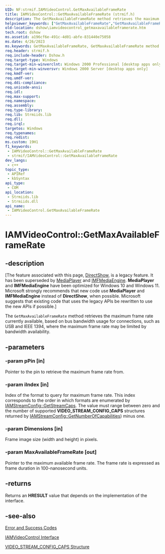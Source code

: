 ```yaml
---
UID: NF:strmif.IAMVideoControl.GetMaxAvailableFrameRate
title: IAMVideoControl::GetMaxAvailableFrameRate (strmif.h)
description: The GetMaxAvailableFrameRate method retrieves the maximum frame rate currently available, based on bus bandwidth usage for connections, such as USB and IEEE 1394, where the maximum frame rate may be limited by bandwidth availability.
helpviewer_keywords: ["GetMaxAvailableFrameRate","GetMaxAvailableFrameRate method [DirectShow]","GetMaxAvailableFrameRate method [DirectShow]","IAMVideoControl interface","IAMVideoControl interface [DirectShow]","GetMaxAvailableFrameRate method","IAMVideoControl.GetMaxAvailableFrameRate","IAMVideoControl::GetMaxAvailableFrameRate","IAMVideoControlGetMaxAvailableFrameRate","dshow.iamvideocontrol_getmaxavailableframerate","strmif/IAMVideoControl::GetMaxAvailableFrameRate"]
old-location: dshow\iamvideocontrol_getmaxavailableframerate.htm
tech.root: dshow
ms.assetid: a196cf6e-491c-4d01-abfe-831440e75058
ms.date: 4/26/2023
ms.keywords: GetMaxAvailableFrameRate, GetMaxAvailableFrameRate method [DirectShow], GetMaxAvailableFrameRate method [DirectShow],IAMVideoControl interface, IAMVideoControl interface [DirectShow],GetMaxAvailableFrameRate method, IAMVideoControl.GetMaxAvailableFrameRate, IAMVideoControl::GetMaxAvailableFrameRate, IAMVideoControlGetMaxAvailableFrameRate, dshow.iamvideocontrol_getmaxavailableframerate, strmif/IAMVideoControl::GetMaxAvailableFrameRate
req.header: strmif.h
req.include-header: Dshow.h
req.target-type: Windows
req.target-min-winverclnt: Windows 2000 Professional [desktop apps only]
req.target-min-winversvr: Windows 2000 Server [desktop apps only]
req.kmdf-ver: 
req.umdf-ver: 
req.ddi-compliance: 
req.unicode-ansi: 
req.idl: 
req.max-support: 
req.namespace: 
req.assembly: 
req.type-library: 
req.lib: Strmiids.lib
req.dll: 
req.irql: 
targetos: Windows
req.typenames: 
req.redist: 
ms.custom: 19H1
f1_keywords:
 - IAMVideoControl::GetMaxAvailableFrameRate
 - strmif/IAMVideoControl::GetMaxAvailableFrameRate
dev_langs:
 - c++
topic_type:
 - APIRef
 - kbSyntax
api_type:
 - COM
api_location:
 - Strmiids.lib
 - Strmiids.dll
api_name:
 - IAMVideoControl.GetMaxAvailableFrameRate
---
```


# IAMVideoControl::GetMaxAvailableFrameRate


## -description

\[The feature associated with this page, [DirectShow](/windows/win32/directshow/directshow), is a legacy feature. It has been superseded by [MediaPlayer](/uwp/api/Windows.Media.Playback.MediaPlayer) and [IMFMediaEngine](/windows/win32/api/mfmediaengine/nn-mfmediaengine-imfmediaengine). **MediaPlayer** and **IMFMediaEngine** have been optimized for Windows 10 and Windows 11. Microsoft strongly recommends that new code use **MediaPlayer** and **IMFMediaEngine** instead of **DirectShow**, when possible. Microsoft suggests that existing code that uses the legacy APIs be rewritten to use the new APIs if possible.\]

The <code>GetMaxAvailableFrameRate</code> method retrieves the maximum frame rate currently available, based on bus bandwidth usage for connections, such as USB and IEEE 1394, where the maximum frame rate may be limited by bandwidth availability.

## -parameters

### -param pPin [in]

Pointer to the pin to retrieve the maximum frame rate from.

### -param iIndex [in]

Index of the format to query for maximum frame rate. This index corresponds to the order in which formats are enumerated by <a href="/windows/desktop/api/strmif/nf-strmif-iamstreamconfig-getstreamcaps">IAMStreamConfig::GetStreamCaps</a>. The value must range between zero and the number of supported <b>VIDEO_STREAM_CONFIG_CAPS</b> structures returned by <a href="/windows/desktop/api/strmif/nf-strmif-iamstreamconfig-getnumberofcapabilities">IAMStreamConfig::GetNumberOfCapabilities</a>) minus one.

### -param Dimensions [in]

Frame image size (width and height) in pixels.

### -param MaxAvailableFrameRate [out]

Pointer to the maximum available frame rate. The frame rate is expressed as frame duration in 100-nanosecond units.

## -returns

Returns an <b>HRESULT</b> value that depends on the implementation of the interface.

## -see-also

<a href="/windows/desktop/DirectShow/error-and-success-codes">Error and Success Codes</a>



<a href="/windows/desktop/api/strmif/nn-strmif-iamvideocontrol">IAMVideoControl Interface</a>



[VIDEO_STREAM_CONFIG_CAPS Structure](/windows/desktop/api/strmif/ns-strmif-video_stream_config_caps)